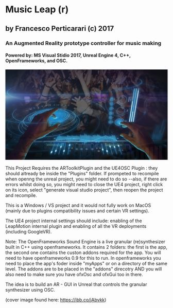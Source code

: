 # Music Leap (r)
## by Francesco Perticarari (c) 2017

### An Augmented Reality prototype controller for music making
#### Powered by: MS Visual Stidio 2017, Unreal Engine 4, C++, OpenFrameworks, and OSC.

![Alt text](img/FRONTPAGE.PNG?raw=true "Optional Title")

This Project Requires the ARToolkitPlugin and the UE4OSC Plugin : they should altready be inside the "Plugins" folder.
If prompeted to recompile when openng the unreal project, you might need to do so --also, if there are errors whilst doing so, you might need to close the UE4 project, right click on its icon, select "generate visual studio project", then reopen the project and recompile.

This is a Windows / VS project and it would not fully work on MacOS (mainly due to plugins compatibility issues and certain VR settings).

The UE4 project internal settings should include: enabling of the LeapMotion internal plugin and enabling of all the VR deployments (including GoogleVR).

Note: The OpenFrameworks Sound Engine is a live granular (re)synthesizer built in C++ using openframeworks. It contains 2 folders: the first is the app, the second one contains the custon addons required for the app. You will need to have openframeworks 0.9 for this to run. In openframeworks you need to place the app's foder inside "myApps" or on a directory of the same level. The addons are to be placed in the "addons" direcotry AND you will also need to make sure you have ofxOsc and ofxGui too in there.

The idea is to build an AR - GUI in Unreal that controls the granular synthesizer using OSC.




(cover image found here: https://ibb.co/jAbvkk)
